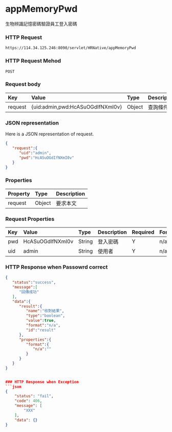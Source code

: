 # appMemoryPwd 
生物辨識記憶密碼驗證員工登入密碼

### HTTP Request
```
https://114.34.125.246:8090/servlet/HRNative/appMemoryPwd
```

### HTTP Request Mehod
```
POST
```

### Request body
| Key | Value | Type | Description |
|:----------|:-------------|:-----|:------------|
| request | {uid:admin,pwd:HcASuOGdIfNXmI0v} | Object | 查詢條件


### JSON representation
Here is a JSON representation of request.
```json
{
   "request":{
      "uid":"admin",
      "pwd":"HcASuOGdIfNXmI0v"
   }
}
```

### Properties
| Property | Type | Description |
|:---------|:-----|:------------|
| request | Object | 要求本文 |

### Request Properties
| Key | Value | Type | Description | Required | Format |
|:----------|:-------------|:-----|:------------|:------------|:------------|
| pwd  | HcASuOGdIfNXmI0v | String | 登入密碼 | Y | n/a |
| uid  | admin | String | 使用者 | Y | n/a |
### HTTP Response when Passowrd correct
```json
{
   "status":"success",
   "message":[
      "回傳成功"
   ],
   "data":{
      "result":{
         "name":"核對結果",
         "type":"boolean",
         "value":true,
         "format":"n/a",
         "id":"result"
      },
      "properties":{
         "format":{
            "n/a":""
         }
      }
   }
}


### HTTP Response when Exception
```json
{
    "status": "fail",
    "code": 406,
    "message": [
        "XXX"
    ],
    "data": {}
}
```

